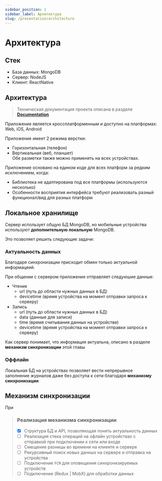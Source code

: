 ```yaml
---
sidebar_position: 1
sidebar_label: Архитектура
slug: /presentation/architecture
---
```


# Архитектура

## Стек

*  База данных: MongoDB
*  Сервер: NodeJS
*  Клиент: ReactNative
  
## Архитектура

> Техническая документация проекта описана в разделе **[Documentation](http://localhost:3002/docs/documentation)**

Приложение является кроссплатформенным и доступно на платформах: Web, iOS, Android

Приложение имеет 2 режима верстки: 
* Горизонтальная (телефон)  
* Вертикальная (веб, планшет)  
Обе разметки также можно применять на всех устройствах.   

Приложение основано на едином коде для всех платформ за редким исключением, когда:
* Библиотека не адаптирована под все платформы (используются несколько)
* Особенности восприятия интерфейса требуют реализовать разный функционал/вид для разных платформ
  

## Локальное хранилище
  
Сервер использует общую БД MongoDB, но мобильные устройства используют **дополнительную локальную** MongoDB.   

Это позволяет решить следующие задачи:  
  
### Актуальность данных

Благодаря синхронизации присходит обмен только актуальной информацеий.

При общении с сервером приложение отправляет следуюшие данные:
* Чтение
  * url (путь до области нужных данных в БД)
  * devicetime (время устройства на момент отправки запроса к серверу)
* Запись
  * url (путь до области нужных данных в БД)
  * data (данные для записи)
  * time (время считывания данных на устройстве)
  * devicetime (время устройства на момент отправки запроса к серверу)

Как сервер понимает, что информация актуальна, описано в разделе **механизм синхронизации** этой главы

### Оффлайн

Локальная БД на устройствах позволяет вести непрерывное заполнение журналов даже без доступа к сети благодаря **механизму синхронизации**

## Механизм синхронизации

При

> ### Реализация механизма синхронизации
> - [x] Структура БД и API, позволяющая понять актуальность данных
> - [ ] Реализация стека операций на офлайн устройствах с отправкой при подключении к сети или входе
> - [ ] Смещение разницы во времени на клиенте и сервере
> - [ ] Рекурсивный поиск новых данных на сервере и отправка на устройства
> - [ ] Подключение `FCM` для оповещения синхронизируемых устройств
> - [ ] Подключение (Redux | MobX) для обработки данных
